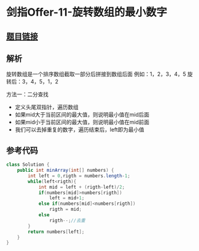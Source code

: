 # 剑指Offer-11-旋转数组的最小数字

## [题目链接](https://leetcode-cn.com/problems/xuan-zhuan-shu-zu-de-zui-xiao-shu-zi-lcof/)

## 解析

旋转数组是一个排序数组截取一部分后拼接到数组后面
例如：1，2，3，4，5  旋转后：3，4，5，1，2

方法一：二分查找
- 定义头尾双指针，遍历数组
- 如果mid大于当前区间的最大值，则说明最小值在mid后面
- 如果mid小于当前区间的最大值，则说明最小值在mid前面
- 我们可以去掉重复的数字，遍历结束后，left即为最小值


## 参考代码
```Java
class Solution {
    public int minArray(int[] numbers) {
        int left = 0,rigth = numbers.length-1;
        while(left<rigth){
            int mid = left + (rigth-left)/2;
            if(numbers[mid]>numbers[rigth])
                left = mid+1;
            else if(numbers[mid]<numbers[rigth])
                rigth = mid;
            else
                rigth--;//去重
        }
        return numbers[left];
    }
}
```